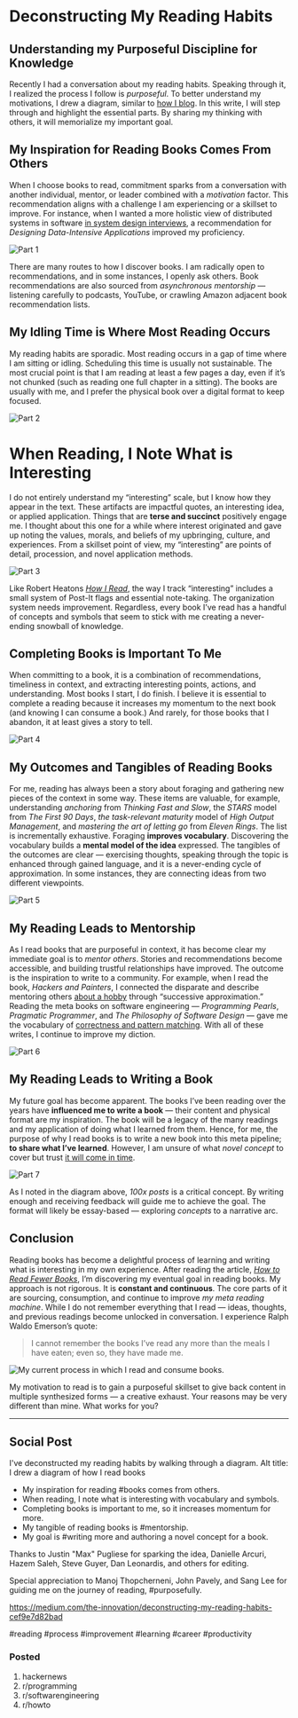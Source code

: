 # Deconstructing My Reading Habits
## Understanding my Purposeful Discipline for Knowledge

Recently I had a conversation about my reading habits. Speaking through it, I realized the process I follow is *purposeful*. To better understand my motivations, I drew a diagram, similar to [how I blog](https://medium.com/@solidi/the-one-about-blogging-cd9e65a2055b). In this write, I will step through and highlight the essential parts. By sharing my thinking with others, it will memorialize my important goal.

## My Inspiration for Reading Books Comes From Others

When I choose books to read, commitment sparks from a conversation with another individual, mentor, or leader combined with a *motivation* factor. This recommendation aligns with a challenge I am experiencing or a skillset to improve. For instance, when I wanted a more holistic view of distributed systems in software [in system design interviews](https://medium.com/swlh/the-one-about-software-engineering-interviewing-6f126e3a3171), a recommendation for *Designing Data-Intensive Applications* improved my proficiency.

![Part 1](images/31-01.png)

There are many routes to how I discover books. I am radically open to recommendations, and in some instances, I openly ask others. Book recommendations are also sourced from *asynchronous mentorship* — listening carefully to podcasts, YouTube, or crawling Amazon adjacent book recommendation lists.

## My Idling Time is Where Most Reading Occurs

My reading habits are sporadic. Most reading occurs in a gap of time where I am sitting or idling. Scheduling this time is usually not sustainable. The most crucial point is that I am reading at least a few pages a day, even if it’s not chunked (such as reading one full chapter in a sitting). The books are usually with me, and I prefer the physical book over a digital format to keep focused.

![Part 2](images/31-02.png)

# When Reading, I Note What is Interesting

I do not entirely understand my “interesting” scale, but I know how they appear in the text. These artifacts are impactful quotes, an interesting idea, or applied application. Things that are **terse and succinct** positively engage me. I thought about this one for a while where interest originated and gave up noting the values, morals, and beliefs of my upbringing, culture, and experiences. From a skillset point of view, my “interesting” are points of detail, procession, and novel application methods.

![Part 3](images/31-03.png)

Like Robert Heatons *[How I Read](https://robertheaton.com/2018/06/25/how-to-read/)*, the way I track “interesting” includes a small system of Post-It flags and essential note-taking. The organization system needs improvement. Regardless, every book I’ve read has a handful of concepts and symbols that seem to stick with me creating a never-ending snowball of knowledge.

## Completing Books is Important To Me

When committing to a book, it is a combination of recommendations, timeliness in context, and extracting interesting points, actions, and understanding. Most books I start, I do finish. I believe it is essential to complete a reading because it increases my momentum to the next book (and knowing I can consume a book.) And rarely, for those books that I abandon, it at least gives a story to tell.

![Part 4](images/31-04.png)

## My Outcomes and Tangibles of Reading Books

For me, reading has always been a story about foraging and gathering new pieces of the context in some way. These items are valuable, for example, understanding *anchoring* from *Thinking Fast and Slow*, the *STARS* model from *The First 90 Days*, *the task-relevant maturity* model of *High Output Management*, and *mastering the art of letting go* from *Eleven Rings*. The list is incrementally exhaustive. Foraging **improves vocabulary**. Discovering the vocabulary builds a **mental model of the idea** expressed. The tangibles of the outcomes are clear — exercising thoughts, speaking through the topic is enhanced through gained language, and it is a never-ending cycle of approximation. In some instances, they are connecting ideas from two different viewpoints.

![Part 5](images/31-05.png)

## My Reading Leads to Mentorship

As I read books that are purposeful in context, it has become clear my immediate goal is to *mentor others*. Stories and recommendations become accessible, and building trustful relationships have improved. The outcome is the inspiration to write to a community. For example, when I read the book, *Hackers and Painters*, I connected the disparate and describe mentoring others [about a hobby](https://medium.com/the-innovation/cq-personal-mastery-through-hobbies-f25aab2e49ad) through “successive approximation.” Reading the meta books on software engineering — *Programming Pearls*, *Pragmatic Programmer*, and *The Philosophy of Software Design* — gave me the vocabulary of [correctness and pattern matching](https://medium.com/hackernoon/meta-skills-of-a-software-engineer-bed411f6685e). With all of these writes, I continue to improve my diction.

![Part 6](images/31-06.png)

## My Reading Leads to Writing a Book

My future goal has become apparent. The books I’ve been reading over the years have **influenced me to write a book** — their content and physical format are my inspiration. The book will be a legacy of the many readings and my application of doing what I learned from them. Hence, for me, the purpose of why I read books is to write a new book into this meta pipeline; **to share what I’ve learned**. However, I am unsure of what *novel concept* to cover but trust [it will come in time](https://martin.kleppmann.com/2020/09/29/is-book-writing-worth-it.html).

![Part 7](images/31-07.png)

As I noted in the diagram above, *100x posts* is a critical concept. By writing enough and receiving feedback will guide me to achieve the goal. The format will likely be essay-based — exploring *concepts* to a narrative arc.

## Conclusion

Reading books has become a delightful process of learning and writing what is interesting in my own experience. After reading the article, *[How to Read Fewer Books](https://www.theschooloflife.com/thebookoflife/how-to-read-fewer-books/)*, I’m discovering my eventual goal in reading books. My approach is not rigorous. It is **constant and continuous**. The core parts of it are sourcing, consumption, and continue to improve *my meta reading machine*. While I do not remember everything that I read — ideas, thoughts, and previous readings become unlocked in conversation. I experience Ralph Waldo Emerson’s quote:

> I cannot remember the books I’ve read any more than the meals I have eaten; even so, they have made me.

![My current process in which I read and consume books.](images/31-08.png)

My motivation to read is to gain a purposeful skillset to give back content in multiple synthesized forms — a creative exhaust. Your reasons may be very different than mine. What works for you?

---

## Social Post

I've deconstructed my reading habits by walking through a diagram.
Alt  title: I drew a diagram of how I read books

- My inspiration for reading #books comes from others.
- When reading, I note what is interesting with vocabulary and symbols.
- Completing books is important to me, so it increases momentum for more.
- My tangible of reading books is #mentorship.
- My goal is #writing more and authoring a novel concept for a book.

Thanks to Justin "Max" Pugliese for sparking the idea,
Danielle Arcuri, Hazem Saleh, Steve Guyer, Dan Leonardis, and others for editing.

Special appreciation to Manoj Thopcherneni, John Pavely, and Sang Lee for guiding me on the journey of reading, #purposefully.

https://medium.com/the-innovation/deconstructing-my-reading-habits-cef9e7d82bad

#reading #process #improvement #learning #career #productivity

### Posted

1. hackernews
1. r/programming
1. r/softwarengineering
1. r/howto
